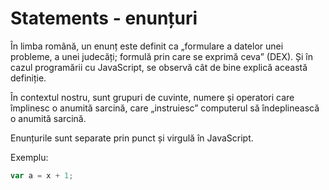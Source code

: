 # Statements - enunțuri

În limba română, un enunț este definit ca „formulare a datelor unei probleme, a unei judecăți; formulă prin care se exprimă ceva” (DEX). Și în cazul programării cu JavaScript, se observă cât de bine explică această definiție. 

În contextul nostru, sunt grupuri de cuvinte, numere și operatori care împlinesc o anumită sarcină, care „instruiesc” computerul să îndeplinească o anumită sarcină.

Enunțurile sunt separate prin punct și virgulă în JavaScript.

Exemplu:

```javascript
var a = x + 1;
```
